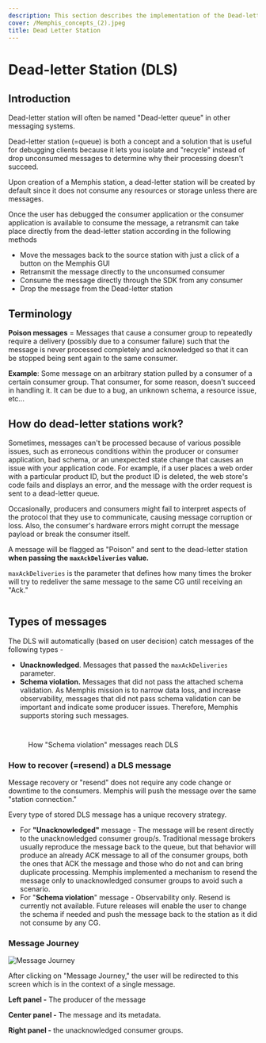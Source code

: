 ```yaml
---
description: This section describes the implementation of the Dead-letter station in Memphis.
cover: /Memphis_concepts_(2).jpeg
title: Dead Letter Station
---
```


# Dead-letter Station (DLS)

## Introduction

Dead-letter station will often be named "Dead-letter queue" in other messaging systems.

Dead-letter station (=queue) is both a concept and a solution that is useful for debugging clients because it lets you isolate and "recycle" instead of drop unconsumed messages to determine why their processing doesn't succeed.

Upon creation of a Memphis station, a dead-letter station will be created by default since it does not consume any resources or storage unless there are messages.

Once the user has debugged the consumer application or the consumer application is available to consume the message, a retransmit can take place directly from the dead-letter station according in the following methods

* Move the messages back to the source station with just a click of a button on the Memphis GUI
* Retransmit the message directly to the unconsumed consumer
* Consume the message directly through the SDK from any consumer
* Drop the message from the Dead-letter station

## Terminology

**Poison messages** = Messages that cause a consumer group to repeatedly require a delivery (possibly due to a consumer failure) such that the message is never processed completely and acknowledged so that it can be stopped being sent again to the same consumer.

**Example**: Some message on an arbitrary station pulled by a consumer of a certain consumer group. That consumer, for some reason, doesn't succeed in handling it. It can be due to a bug, an unknown schema, a resource issue, etc…

## How do dead-letter stations work?

Sometimes, messages can't be processed because of various possible issues, such as erroneous conditions within the producer or consumer application, bad schema, or an unexpected state change that causes an issue with your application code. For example, if a user places a web order with a particular product ID, but the product ID is deleted, the web store's code fails and displays an error, and the message with the order request is sent to a dead-letter queue.

Occasionally, producers and consumers might fail to interpret aspects of the protocol that they use to communicate, causing message corruption or loss. Also, the consumer's hardware errors might corrupt the message payload or break the consumer itself.

A message will be flagged as "Poison" and sent to the dead-letter station **when passing the `maxAckDeliveries` value.**

`maxAckDeliveries` is the parameter that defines how many times the broker will try to redeliver the same message to the same CG until receiving an "Ack."

<figure><img src="/assets/dls.jpeg" alt=""><figcaption></figcaption></figure>

## Types of messages

The DLS will automatically (based on user decision) catch messages of the following types -

* **Unacknowledged**. Messages that passed the `maxAckDeliveries` parameter.
* **Schema violation.** Messages that did not pass the attached schema validation. As Memphis mission is to narrow data loss, and increase observability, messages that did not pass schema validation can be important and indicate some producer issues. Therefore, Memphis supports storing such messages.

<img src="/assets/Screen_Shot_2023-01-07_at_21.10.04.png" alt="" data-size="original">

<figure><img src="/assets/schemaverse.jpeg" alt=""><figcaption><p>How "Schema violation" messages reach DLS</p></figcaption></figure>

### How to recover (=resend) a DLS message

Message recovery or "resend" does not require any code change or downtime to the consumers. Memphis will push the message over the same "station connection."

Every type of stored DLS message has a unique recovery strategy.

* For **"Unacknowledged"** message - The message will be resent directly to the unacknowledged consumer group/s. Traditional message brokers usually reproduce the message back to the queue, but that behavior will produce an already ACK message to all of the consumer groups, both the ones that ACK the message and those who do not and can bring duplicate processing. Memphis implemented a mechanism to resend the message only to unacknowledged consumer groups to avoid such a scenario.
* For "**Schema violation**" message - Observability only. Resend is currently not available. Future releases will enable the user to change the schema if needed and push the message back to the station as it did not consume by any CG.&#x20;

### Message Journey

![Message Journey](/assets/3.jpg)

After clicking on "Message Journey," the user will be redirected to this screen which is in the context of a single message.

**Left panel -** The producer of the message

**Center panel -** The message and its metadata.

**Right panel -** the unacknowledged consumer groups.
